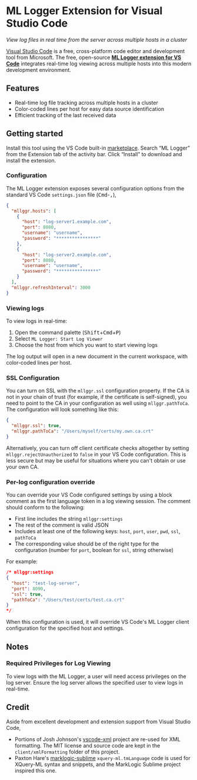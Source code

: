 # ML Logger Extension for Visual Studio Code

_View log files in real time from the server across multiple hosts in a cluster_

[Visual Studio Code](https://code.visualstudio.com) is a free, cross-platform code editor and development tool from Microsoft. The free, open-source [**ML Logger extension for VS Code**](https://marketplace.visualstudio.com/items?itemName=mllggr.mllggr) integrates real-time log viewing across multiple hosts into this modern development environment.

## Features

* Real-time log file tracking across multiple hosts in a cluster
* Color-coded lines per host for easy data source identification
* Efficient tracking of the last received data

## Getting started

Install this tool using the VS Code built-in [marketplace](https://marketplace.visualstudio.com/items?itemName=mllggr.mllggr). Search “ML Logger” from the Extension tab of the activity bar. Click “Install” to download and install the extension.

### Configuration

The ML Logger extension exposes several configuration options from the standard VS Code `settings.json` file (<kbd>Cmd</kbd>-<kbd>,</kbd>),

```json
{
  "mllggr.hosts": [
    {
      "host": "log-server1.example.com",
      "port": 8080,
      "username": "username",
      "password": "****************"
    },
    {
      "host": "log-server2.example.com",
      "port": 8080,
      "username": "username",
      "password": "****************"
    }
  ],
  "mllggr.refreshInterval": 3000
}
```

### Viewing logs

To view logs in real-time:

1. Open the command palette (<kbd>Shift</kbd>+<kbd>Cmd</kbd>+<kbd>P</kbd>)
2. Select `ML Logger: Start Log Viewer`
3. Choose the host from which you want to start viewing logs

The log output will open in a new document in the current workspace, with color-coded lines per host.

### SSL Configuration

You can turn on SSL with the `mllggr.ssl` configuration property. If the CA is not in your chain of trust (for example, if the certificate is self-signed), you need to point to the CA in your configuration as well using `mllggr.pathToCa`. The configuration will look something like this:

```json
{
  "mllggr.ssl": true,
  "mllggr.pathToCa": "/Users/myself/certs/my.own.ca.crt"
}
```

Alternatively, you can turn off client certificate checks altogether by setting `mllggr.rejectUnauthorized` to `false` in your VS Code configuration. This is less secure but may be useful for situations where you can't obtain or use your own CA.

### Per-log configuration override

You can override your VS Code configured settings by using a block comment as the first language token in a log viewing session. The comment should conform to the following:

- First line includes the string `mllggr:settings`
- The rest of the comment is valid JSON
- Includes at least one of the following keys: `host`, `port`, `user`, `pwd`, `ssl`, `pathToCa`
- The corresponding value should be of the right type for the configuration (number for `port`, boolean for `ssl`, string otherwise)

For example:

```json
/* mllggr:settings
{
  "host": "test-log-server",
  "port": 8090,
  "ssl": true,
  "pathToCa": "/Users/test/certs/test.ca.crt"
}
*/
```

When this configuration is used, it will override VS Code's ML Logger client configuration for the specified host and settings.

## Notes

### Required Privileges for Log Viewing

To view logs with the ML Logger, a user will need access privileges on the log server. Ensure the log server allows the specified user to view logs in real-time.

## Credit

Aside from excellent development and extension support from Visual Studio Code,

- Portions of Josh Johnson's [vscode-xml](https://github.com/DotJoshJohnson/vscode-xml) project are re-used for XML formatting. The MIT license and source code are kept in the `client/xmlFormatting` folder of this project.
- Paxton Hare's [marklogic-sublime](https://github.com/paxtonhare/MarkLogic-Sublime) `xquery-ml.tmLanguage` code is used for XQuery-ML syntax and snippets, and the MarkLogic Sublime project inspired this one.



